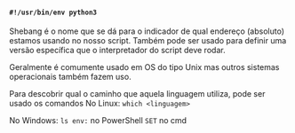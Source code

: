 #### `#!/usr/bin/env python3`

Shebang é o nome que se dá para o indicador de qual endereço (absoluto) estamos usando no nosso script. 
	Também pode ser usado para definir uma versão específica que o interpretador do script deve rodar.

Geralmente é comumente usado em OS do tipo Unix mas outros sistemas operacionais também fazem uso.

Para descobrir qual o caminho que aquela linguagem utiliza, pode ser usado os comandos
No Linux:
	`which <linguagem>` 

No Windows: 
	`ls env:` no PowerShell 
	`SET` no cmd

